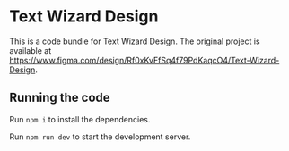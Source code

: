 
  # Text Wizard Design

  This is a code bundle for Text Wizard Design. The original project is available at https://www.figma.com/design/Rf0xKvFfSq4f79PdKaqcO4/Text-Wizard-Design.

  ## Running the code

  Run `npm i` to install the dependencies.

  Run `npm run dev` to start the development server.
  
